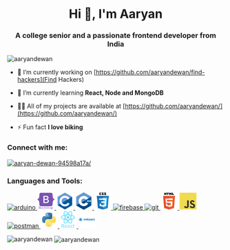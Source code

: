 <h1 align="center">Hi 👋, I'm Aaryan</h1>
<h3 align="center">A college senior and a passionate frontend developer from India</h3>

<p align="left"> <img src="https://komarev.com/ghpvc/?username=aaryandewan&label=Profile%20views&color=0e75b6&style=flat" alt="aaryandewan" /> </p>

- 🔭 I’m currently working on [https://github.com/aaryandewan/find-hackers](Find Hackers)

- 🌱 I’m currently learning **React, Node and MongoDB**

- 👨‍💻 All of my projects are available at [https://github.com/aaryandewan/](https://github.com/aaryandewan/)

- ⚡ Fun fact **I love biking**

<h3 align="left">Connect with me:</h3>
<p align="left">
<a href="https://linkedin.com/in/aaryan-dewan-94598a17a/" target="blank"><img align="center" src="https://www.edigitalagency.com.au/wp-content/uploads/Linkedin-logo-png.png" alt="aaryan-dewan-94598a17a/" height="30" width="100" /></a>

</p>

<h3 align="left">Languages and Tools:</h3>
<p align="left"> <a href="https://www.arduino.cc/" target="_blank"> <img src="https://cdn.worldvectorlogo.com/logos/arduino-1.svg" alt="arduino" width="40" height="40"/> </a> <a href="https://getbootstrap.com" target="_blank"> <img src="https://raw.githubusercontent.com/devicons/devicon/master/icons/bootstrap/bootstrap-plain-wordmark.svg" alt="bootstrap" width="40" height="40"/> </a> <a href="https://www.cprogramming.com/" target="_blank"> <img src="https://raw.githubusercontent.com/devicons/devicon/master/icons/c/c-original.svg" alt="c" width="40" height="40"/> </a> <a href="https://www.w3schools.com/cpp/" target="_blank"> <img src="https://raw.githubusercontent.com/devicons/devicon/master/icons/cplusplus/cplusplus-original.svg" alt="cplusplus" width="40" height="40"/> </a> <a href="https://www.w3schools.com/css/" target="_blank"> <img src="https://raw.githubusercontent.com/devicons/devicon/master/icons/css3/css3-original-wordmark.svg" alt="css3" width="40" height="40"/> </a> <a href="https://firebase.google.com/" target="_blank"> <img src="https://www.vectorlogo.zone/logos/firebase/firebase-icon.svg" alt="firebase" width="40" height="40"/> </a> <a href="https://git-scm.com/" target="_blank"> <img src="https://www.vectorlogo.zone/logos/git-scm/git-scm-icon.svg" alt="git" width="40" height="40"/> </a> <a href="https://www.w3.org/html/" target="_blank"> <img src="https://raw.githubusercontent.com/devicons/devicon/master/icons/html5/html5-original-wordmark.svg" alt="html5" width="40" height="40"/> </a> <a href="https://developer.mozilla.org/en-US/docs/Web/JavaScript" target="_blank"> <img src="https://raw.githubusercontent.com/devicons/devicon/master/icons/javascript/javascript-original.svg" alt="javascript" width="40" height="40"/> </a> <a href="https://postman.com" target="_blank"> <img src="https://www.vectorlogo.zone/logos/getpostman/getpostman-icon.svg" alt="postman" width="40" height="40"/> </a> <a href="https://www.python.org" target="_blank"> <img src="https://raw.githubusercontent.com/devicons/devicon/master/icons/python/python-original.svg" alt="python" width="40" height="40"/> </a> <a href="https://reactjs.org/" target="_blank"> <img src="https://raw.githubusercontent.com/devicons/devicon/master/icons/react/react-original-wordmark.svg" alt="react" width="40" height="40"/> </a> <a href="https://webpack.js.org" target="_blank"> <img src="https://raw.githubusercontent.com/devicons/devicon/d00d0969292a6569d45b06d3f350f463a0107b0d/icons/webpack/webpack-original-wordmark.svg" alt="webpack" width="40" height="40"/> </a> </p>

<p><img align="left" src="https://github-readme-stats.vercel.app/api/top-langs?username=aaryandewan&show_icons=true&locale=en&layout=compact" alt="aaryandewan" /></p>

<p>&nbsp;<img align="center" src="https://github-readme-stats.vercel.app/api?username=aaryandewan&show_icons=true&locale=en" alt="aaryandewan" /></p>
